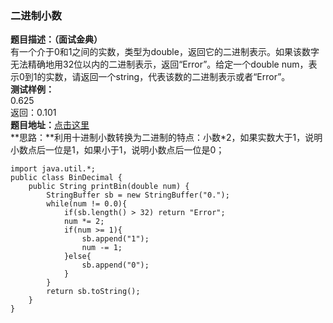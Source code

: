 <a name="tm2A5"></a>
### 二进制小数
**题目描述：（面试金典）**<br />有一个介于0和1之间的实数，类型为double，返回它的二进制表示。如果该数字无法精确地用32位以内的二进制表示，返回“Error”。给定一个double num，表示0到1的实数，请返回一个string，代表该数的二进制表示或者“Error”。<br />**测试样例：**<br />0.625<br />返回：0.101<br />**题目地址：**[点击这里](https://www.nowcoder.com/practice/743853af75fc4026939a682b86535f79?tpId=8&tqId=11020&tPage=2&rp=2&ru=/ta/cracking-the-coding-interview&qru=/ta/cracking-the-coding-interview/question-ranking)<br />**思路：**利用十进制小数转换为二进制的特点：小数*2，如果实数大于1，说明小数点后一位是1，如果小于1，说明小数点后一位是0；
```
import java.util.*;
public class BinDecimal {
    public String printBin(double num) {
        StringBuffer sb = new StringBuffer("0.");
        while(num != 0.0){
            if(sb.length() > 32) return "Error";
            num *= 2;
            if(num >= 1){
                sb.append("1");
                num -= 1;
            }else{
                sb.append("0");
            }
        }
        return sb.toString();
    }
}
```
